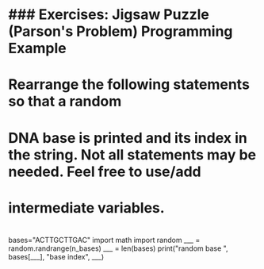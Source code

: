 # ### Exercises: Jigsaw Puzzle (Parson's Problem) Programming Example
#
# Rearrange the following statements so that a random
# DNA base is printed and its index in the string.  Not all statements may be needed.  Feel free to use/add
# intermediate variables.
#

bases="ACTTGCTTGAC"
import math
import random
___ = random.randrange(n_bases)
___ = len(bases)
print("random base ", bases[___], "base index", ___)
